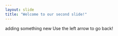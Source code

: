 ```yaml
---
layout: slide
title: "Welcome to our second slide!"
---
```

adding something new
Use the left arrow to go back!
